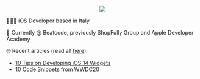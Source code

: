 <!--
**francesc-o/francesc-o** is a ✨ _special_ ✨ repository because its `README.md` (this file) appears on your GitHub profile.
-->

<p align="center">
  <img src="https://media.giphy.com/media/ObgDRh95r3OyvBrDxf/giphy.gif">
</p>

🧑🏼‍💻 iOS Developer based in Italy

📱 Currently @ Beatcode, previously ShopFully Group and Apple Developer Academy

🤓 Recent articles (read all [here](https://medium.com/@francesco_)):
- [10 Tips on Developing iOS 14 Widgets](https://medium.com/swlh/10-tips-on-developing-ios-14-widgets-f17b865fbdbc?source=friends_link&sk=ee1234f438435cff79c77376ebf079b8)
- [10 Code Snippets from WWDC20](https://medium.com/swlh/10-code-snippets-from-wwdc20-5dba158e2903?source=friends_link&sk=d9afe5ca122e7774da60dfbebf745186)
